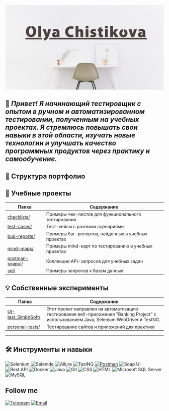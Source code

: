 ![Header](https://github.com/OlyaChistikova/OlyaChistikova/blob/main/OlyaChistikova/asserts/Background.png)

## 👋 *Привет! Я начинающий тестировщик с опытом в ручном и автоматизированном тестировании, полученным на учебных проектах. Я стремлюсь повышать свои навыки в этой области, изучать новые технологии и улучшать качество программных продуктов через практику и самообучение.*

## 📂 Структура портфолио

## 📝 Учебные проекты
| Папка                                             | Содержание                                            |
|---------------------------------------------------|-------------------------------------------------------|
| [checklists/](OlyaChistikova/checklists/)         | Примеры чек-листов для функционального тестирования   |
| [test-cases/](OlyaChistikova/test-cases/)         | Тест-кейсы с разными сценариями                       |
| [bug-reports/](OlyaChistikova/bug-reports/)       | Примеры баг-репортов, найденных в учебных проектах    |
| [mind-maps/](OlyaChistikova/mind-maps/)           | Примеры  mind-карт по тестированию в учебных проектах |
| [postman-soapui/](OlyaChistikova/postman-soapui/) | Коллекции API-запросов для учебных задач              |
| [sql/](OlyaChistikova/sql/)                       | Примеры запросов к базам данных                       |

## 💡 Собственные эксперименты
| Папка                              | Содержание                                        |
|------------------------------------|---------------------------------------------------|
| [UI-test_SimbirSoft/](https://github.com/OlyaChistikova/UI-test_SimbirSoft/tree/test)               | Этот проект направлен на автоматизацию тестирования веб-приложения "Banking Project" с использованием Java, Selenium WebDriver и TestNG. |
| [personal-tests/](personal-tests/) | Тестирование сайтов и приложений для практики     |

---

## 🛠️ Инструменты и навыки
![Selenium](https://img.shields.io/badge/Selenium-43B02A?logo=selenium&logoColor=fff)
![Selenide](https://custom-icon-badges.demolab.com/badge/Selenide-4479A1?logo=selenide-created)
![Allure](https://custom-icon-badges.demolab.com/badge/Allure-F24E1E?logo=logo-report-sign)
![TestNG](https://custom-icon-badges.demolab.com/badge/TestNG-CC2927?logo=testng-icon)
[![Postman](https://img.shields.io/badge/Postman-FF6C37?logo=postman&logoColor=white)](#)
![Soap UI](https://custom-icon-badges.demolab.com/badge/Soap_UI-F24E1E?logo=soap-ui)
![Rest API](https://custom-icon-badges.demolab.com/badge/Rest_API-F24E1E)
![Docker](https://img.shields.io/badge/Docker-2496ED?logo=docker&logoColor=fff)
![Java](https://img.shields.io/badge/Java-%23ED8B00.svg?logo=openjdk&logoColor=white)
![Git](https://img.shields.io/badge/Git-F05032?logo=git&logoColor=fff)
![CSS](https://img.shields.io/badge/CSS-639?logo=css&logoColor=fff)
![HTML](https://img.shields.io/badge/HTML-%23E34F26.svg?logo=html5&logoColor=white)
![Microsoft SQL Server](https://custom-icon-badges.demolab.com/badge/Microsoft%20SQL%20Server-CC2927?logo=mssqlserver-white&logoColor=white)
![MySQL](https://img.shields.io/badge/MySQL-4479A1?logo=mysql&logoColor=fff)


## Follow me
[![Telegram](https://img.shields.io/badge/Telegram-2CA5E0?logo=telegram&logoColor=white)](https://t.me/liolika)
[![Email](https://custom-icon-badges.demolab.com/badge/mail-F24E1E?logo=mail)](https://olya.chistikova@mail.ru)
